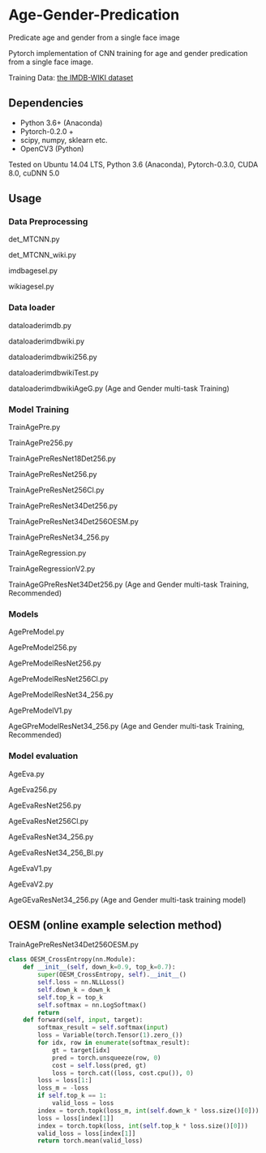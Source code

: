 # Age-Gender-Predication
Predicate age and gender from a single face image

Pytorch implementation of CNN training for age and gender predication from a single face image.

Training Data: [the IMDB-WIKI dataset](https://data.vision.ee.ethz.ch/cvl/rrothe/imdb-wiki/)

## Dependencies
- Python 3.6+ (Anaconda)
- Pytorch-0.2.0 +
- scipy, numpy, sklearn etc.
- OpenCV3 (Python)

Tested on Ubuntu 14.04 LTS, Python 3.6 (Anaconda), Pytorch-0.3.0, CUDA 8.0, cuDNN 5.0

## Usage
### Data Preprocessing
det_MTCNN.py	

det_MTCNN_wiki.py	

imdbagesel.py	

wikiagesel.py

### Data loader
dataloaderimdb.py	

dataloaderimdbwiki.py	

dataloaderimdbwiki256.py	

dataloaderimdbwikiTest.py

dataloaderimdbwikiAgeG.py (Age and Gender multi-task Training)

### Model Training
TrainAgePre.py

TrainAgePre256.py	

TrainAgePreResNet18Det256.py	

TrainAgePreResNet256.py

TrainAgePreResNet256Cl.py

TrainAgePreResNet34Det256.py

TrainAgePreResNet34Det256OESM.py

TrainAgePreResNet34_256.py

TrainAgeRegression.py	

TrainAgeRegressionV2.py

TrainAgeGPreResNet34Det256.py	(Age and Gender multi-task Training, Recommended)

### Models
AgePreModel.py

AgePreModel256.py

AgePreModelResNet256.py

AgePreModelResNet256Cl.py

AgePreModelResNet34_256.py

AgePreModelV1.py

AgeGPreModelResNet34_256.py (Age and Gender multi-task Training, Recommended)

### Model evaluation
AgeEva.py

AgeEva256.py

AgeEvaResNet256.py

AgeEvaResNet256Cl.py

AgeEvaResNet34_256.py

AgeEvaResNet34_256_BI.py

AgeEvaV1.py

AgeEvaV2.py

AgeGEvaResNet34_256.py (Age and Gender multi-task training model)

## OESM (online example selection method)
TrainAgePreResNet34Det256OESM.py

```python
class OESM_CrossEntropy(nn.Module):
    def __init__(self, down_k=0.9, top_k=0.7):
        super(OESM_CrossEntropy, self).__init__()
        self.loss = nn.NLLLoss()
        self.down_k = down_k
        self.top_k = top_k
        self.softmax = nn.LogSoftmax()
        return
    def forward(self, input, target):
        softmax_result = self.softmax(input)
        loss = Variable(torch.Tensor(1).zero_())
        for idx, row in enumerate(softmax_result):
            gt = target[idx]
            pred = torch.unsqueeze(row, 0)
            cost = self.loss(pred, gt)
            loss = torch.cat((loss, cost.cpu()), 0)
        loss = loss[1:]
        loss_m = -loss
        if self.top_k == 1:
            valid_loss = loss
        index = torch.topk(loss_m, int(self.down_k * loss.size()[0]))
        loss = loss[index[1]]
        index = torch.topk(loss, int(self.top_k * loss.size()[0]))
        valid_loss = loss[index[1]]
        return torch.mean(valid_loss)
```
